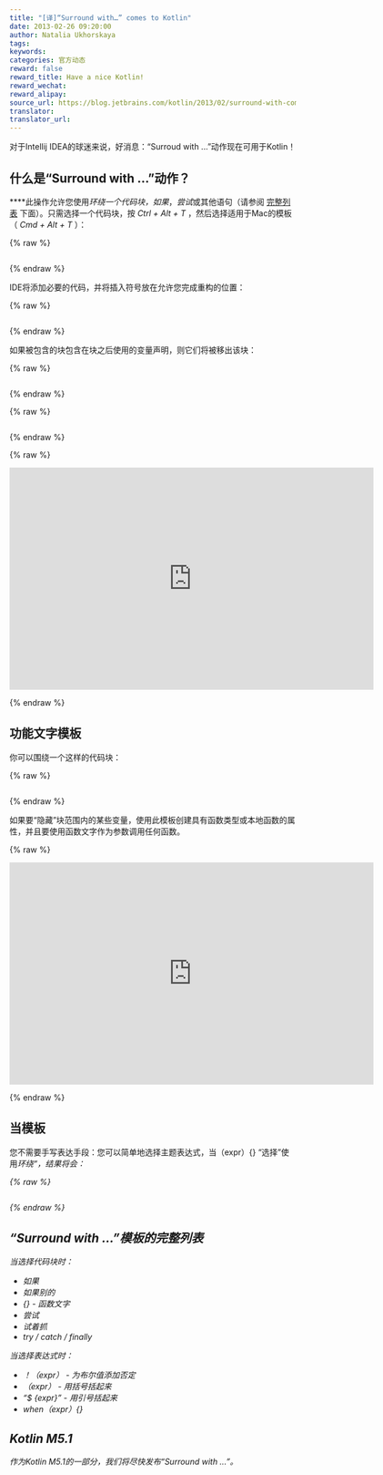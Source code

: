 ```yaml
---
title: "[译]“Surround with…” comes to Kotlin"
date: 2013-02-26 09:20:00
author: Natalia Ukhorskaya
tags:
keywords:
categories: 官方动态
reward: false
reward_title: Have a nice Kotlin!
reward_wechat:
reward_alipay:
source_url: https://blog.jetbrains.com/kotlin/2013/02/surround-with-comes-to-kotlin/
translator:
translator_url:
---
```


对于Intellij IDEA的球迷来说，好消息：“Surroud with ...”动作现在可用于Kotlin！
## 什么是“Surround with ...”动作？

****此操作允许您使用<em>环绕一个代码块，如果</em>，<em>尝试</em>或其他语句（请参阅 [完整列表](#full_list) 下面）。只需选择一个代码块，按<em> Ctrl + Alt + T </em>，然后选择适用于Mac的模板（<em> Cmd + Alt + T </em>）：<span id =“more-868” > </span>

{% raw %}
<p><img alt="" data-recalc-dims="1" src="https://i0.wp.com/www.evernote.com/shard/s119/sh/30b15c39-ad04-4960-a4ac-63a0c44b7798/15300fa96a0fb6466f48c2abdd2f5f8b/deep/0/surroundwith1.jpg?w=640&amp;ssl=1"/></p>
{% endraw %}

IDE将添加必要的代码，并将插入符号放在允许您完成重构的位置：

{% raw %}
<p><img alt="" data-recalc-dims="1" src="https://i0.wp.com/www.evernote.com/shard/s119/sh/7423c1e1-9464-4839-80a5-5c45e5cb981f/ee1a2a5c7f7ba1727f7cd59b3dde48dc/deep/0/surroundwith2.jpg?w=640&amp;ssl=1"/></p>
{% endraw %}

如果被包含的块包含在块之后使用的变量声明，则它们将被移出该块：

{% raw %}
<p><img alt="" data-recalc-dims="1" src="https://i1.wp.com/www.evernote.com/shard/s119/sh/38c06e91-2f1d-4140-9feb-f444b8c73a83/8bf36356ade04ec4ac35fef45dda5187/deep/0/surroundwith3.jpg?w=640&amp;ssl=1"/></p>
{% endraw %}


{% raw %}
<p><img alt="" data-recalc-dims="1" src="https://i1.wp.com/www.evernote.com/shard/s119/sh/07b88a70-2214-45e4-a83b-a798a3902e11/f973c8b777dc6854aefc7c63bd081266/deep/0/surroundwith4.jpg?w=640&amp;ssl=1"/></p>
{% endraw %}


{% raw %}
<p><span class="embed-youtube" style="text-align:center; display: block;"><iframe allowfullscreen="true" class="youtube-player" height="390" src="https://www.youtube.com/embed/Bwuj15P8yOQ?version=3&amp;rel=1&amp;fs=1&amp;autohide=2&amp;showsearch=0&amp;showinfo=1&amp;iv_load_policy=1&amp;wmode=transparent" style="border:0;" type="text/html" width="640"></iframe></span></p>
{% endraw %}

## 功能文字模板

你可以围绕一个这样的代码块：

{% raw %}
<p><img alt="" data-recalc-dims="1" src="https://i1.wp.com/www.evernote.com/shard/s119/sh/c6ee3d36-5c3e-4b8c-976d-b9761c190390/af84ab8fcf8d47df3d7a77eff5244452/deep/0/surroundwith5.jpg?w=640&amp;ssl=1"/></p>
{% endraw %}

如果要“隐藏”块范围内的某些变量，使用此模板创建具有函数类型或本地函数的属性，并且要使用函数文字作为参数调用任何函数。

{% raw %}
<p><span class="embed-youtube" style="text-align:center; display: block;"><iframe allowfullscreen="true" class="youtube-player" height="390" src="https://www.youtube.com/embed/ufSDvAxo544?version=3&amp;rel=1&amp;fs=1&amp;autohide=2&amp;showsearch=0&amp;showinfo=1&amp;iv_load_policy=1&amp;wmode=transparent" style="border:0;" type="text/html" width="640"></iframe></span></p>
{% endraw %}

## 当模板

您不需要手写</em>表达手段：您可以简单地选择主题表达式，当（expr）{} </em>“选择”使用<em>环绕“，结果将会：

{% raw %}
<p><img alt="" data-recalc-dims="1" src="https://i2.wp.com/www.evernote.com/shard/s119/sh/08db9fde-304e-4226-a261-0a8d6724ebc1/7d45417b3110edfb4091e8dcc03b97c9/deep/0/surroundwith6.jpg?w=640&amp;ssl=1"/></p>
{% endraw %}

## “Surround with ...”模板的完整列表

当选择代码块时：

* 如果
* 如果别的
* {}  - 函数文字
* 尝试
* 试着抓
* try / catch / finally

当选择表达式时：

* ！（expr） - 为布尔值添加否定
* （expr） - 用括号括起来
* “$ {expr}” - 用引号括起来
* when（expr）{}

## Kotlin M5.1

作为Kotlin M5.1的一部分，我们将尽快发布“Surround with ...”。
